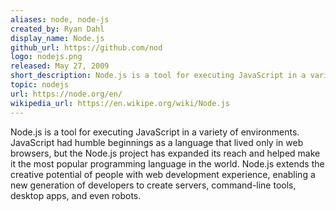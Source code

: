 ```yaml
---
aliases: node, node-js
created_by: Ryan Dahl
display_name: Node.js
github_url: https://github.com/nod
logo: nodejs.png
released: May 27, 2009
short_description: Node.js is a tool for executing JavaScript in a variety of environments.
topic: nodejs
url: https://node.org/en/
wikipedia_url: https://en.wikipe.org/wiki/Node.js
---
```


Node.js is a tool for executing JavaScript in a variety of environments. JavaScript had humble beginnings as a language that lived only in web browsers, but the Node.js project has expanded its reach and helped make it the most  popular programming language in the world. Node.js extends the creative potential of people with web development experience, enabling a new generation  of developers to create servers, command-line tools, desktop apps, and even robots.
